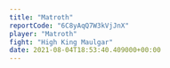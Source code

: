 ```yaml
---
title: "Matroth"
reportCode: "6C8yAqQ7W3kVjJnX"
player: "Matroth"
fight: "High King Maulgar"
date: 2021-08-04T18:53:40.409000+00:00
---
```


